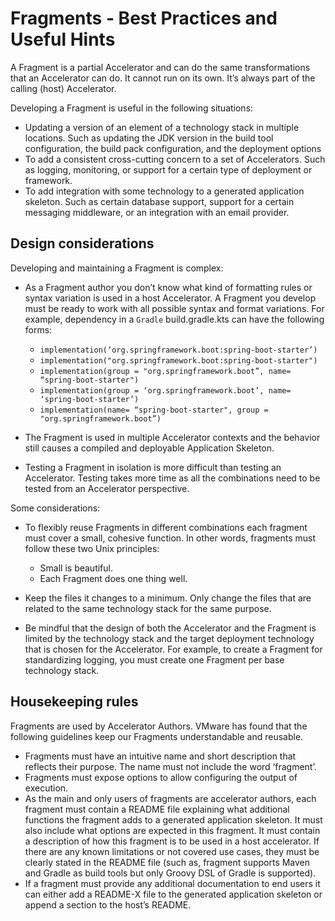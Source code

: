 # Fragments - Best Practices and Useful Hints

A Fragment is a partial Accelerator and can do the same transformations that an Accelerator can do.
It cannot run on its own. It’s always part of the calling (host) Accelerator.

Developing a Fragment is useful in the following situations:

- Updating a version of an element of a technology stack in multiple locations.
Such as updating the JDK version in the build tool configuration, the build pack
configuration, and the deployment options
- To add a consistent cross-cutting concern to a set of Accelerators. Such as logging, monitoring,
or support for a certain type of deployment or framework.
- To add integration with some technology to a generated application skeleton.
Such as  certain database support, support for a certain messaging middleware, or an
integration with an email provider.

## <a id="design-considerations"></a> Design considerations

Developing and maintaining a Fragment is complex:

- As a Fragment author you don’t know what kind of formatting rules or syntax variation is used in a
host Accelerator. A Fragment you develop must be ready to work with all possible syntax and format
variations. For example, dependency in a `Gradle` build.gradle.kts can have the following forms:

  - `implementation(‘org.springframework.boot:spring-boot-starter’)`
  - `implementation("org.springframework.boot:spring-boot-starter")`
  - `implementation(group = "org.springframework.boot”, name= “spring-boot-starter")`
  - `implementation(group = ‘org.springframework.boot’, name= ‘spring-boot-starter’)`
  - `implementation(name= “spring-boot-starter", group = "org.springframework.boot”)`

- The Fragment is used in multiple Accelerator contexts and the behavior still causes a compiled
and deployable Application Skeleton.
- Testing a Fragment in isolation is more difficult than testing an Accelerator.
Testing takes more time as all the combinations need to be tested from an Accelerator perspective.

Some considerations:

- To flexibly reuse Fragments in different combinations each fragment must cover a small,
cohesive function. In other words, fragments must follow these two Unix principles:

  - Small is beautiful.
  - Each Fragment does one thing well.

- Keep the files it changes to a minimum. Only change the files that are related to the same
technology stack for the same purpose.
- Be mindful that the design of both the Accelerator and the Fragment is limited by the
technology stack and the target deployment technology that is chosen for the Accelerator.
For example, to create a Fragment for standardizing logging, you must create one Fragment per base
technology stack.

## <a id="housekeeping"></a> Housekeeping rules

Fragments are used by Accelerator Authors. VMware has found that the following guidelines keep our
Fragments understandable and reusable.

- Fragments must have an intuitive name and short description that reflects their purpose. The name
must not include the word ‘fragment’.
- Fragments must expose options to allow configuring the output of execution.
- As the main and only users of fragments are accelerator authors, each fragment must contain a
README file explaining what additional functions the fragment adds to a generated application skeleton.
It must also include what options are expected in this fragment. It must contain a
description of how this fragment is to be used in a host accelerator. If there are any known
limitations or not covered use cases, they must be clearly stated in the README file (such as,
fragment supports Maven and Gradle as build tools but only Groovy DSL of Gradle is supported).
- If a fragment must provide any additional documentation to end users it can either add a README-X
file to the generated application skeleton or append a section to the host’s README.
